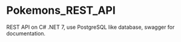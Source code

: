# Pokemons_REST_API
REST API on C# .NET 7, use PostgreSQL like database, swagger for documentation. 

